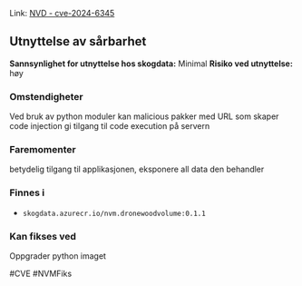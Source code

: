 Link: [NVD - cve-2024-6345](https://nvd.nist.gov/vuln/detail/cve-2024-6345)

## Utnyttelse av sårbarhet

**Sannsynlighet for utnyttelse hos skogdata:** Minimal
**Risiko ved utnyttelse:** høy
### Omstendigheter
Ved bruk av python moduler kan malicious pakker med URL som skaper code injection gi tilgang til code execution på servern
### Faremomenter
betydelig tilgang til applikasjonen, eksponere all data den behandler

### Finnes i
- `skogdata.azurecr.io/nvm.dronewoodvolume:0.1.1`

### Kan fikses ved
Oppgrader python imaget

#CVE #NVMFiks
